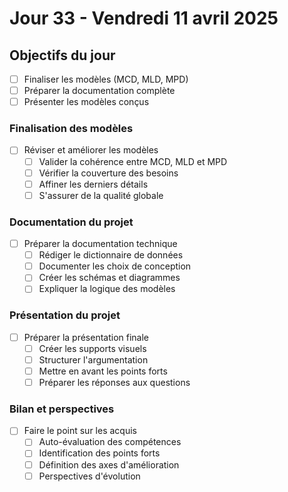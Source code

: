 # Jour 33 - Vendredi 11 avril 2025

## Objectifs du jour
- [ ] Finaliser les modèles (MCD, MLD, MPD)
- [ ] Préparer la documentation complète
- [ ] Présenter les modèles conçus

### Finalisation des modèles
- [ ] Réviser et améliorer les modèles
  - [ ] Valider la cohérence entre MCD, MLD et MPD
  - [ ] Vérifier la couverture des besoins
  - [ ] Affiner les derniers détails
  - [ ] S'assurer de la qualité globale

### Documentation du projet
- [ ] Préparer la documentation technique
  - [ ] Rédiger le dictionnaire de données
  - [ ] Documenter les choix de conception
  - [ ] Créer les schémas et diagrammes
  - [ ] Expliquer la logique des modèles

### Présentation du projet
- [ ] Préparer la présentation finale
  - [ ] Créer les supports visuels
  - [ ] Structurer l'argumentation
  - [ ] Mettre en avant les points forts
  - [ ] Préparer les réponses aux questions

### Bilan et perspectives
- [ ] Faire le point sur les acquis
  - [ ] Auto-évaluation des compétences
  - [ ] Identification des points forts
  - [ ] Définition des axes d'amélioration
  - [ ] Perspectives d'évolution 